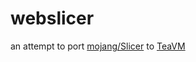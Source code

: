 # webslicer

an attempt to port [mojang/Slicer](https://github.com/Mojang/slicer) to [TeaVM](https://github.com/konsoletyper/teavm)
